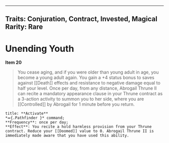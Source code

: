 
---

Traits: Conjuration, Contract, Invested, Magical
Rarity: Rare
---

# Unending Youth

**Item 20**

> You cease aging, and if you were older than young adult in age, you become a young adult again. You gain a +4 status bonus to saves against [[Death]] effects and resistance to negative damage equal to half your level. Once per day, from any distance, Abrogail Thrune II can recite a mandatory appearance clause in your Thrune contract as a 3-action activity to summon you to her side, where you are [[Controlled]] by Abrogail for 1 minute before you return.

```ad-embed-ability
title: **Activate**
*⬺{.Pathfinder }* command; 
**Frequency**: once per day;
**Effect**: You recite a hold harmless provision from your Thrune contract. Reduce your [[Doomed]] value to 0. Abrogail Thrune II is immediately made aware that you have used this ability.

```
